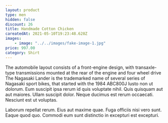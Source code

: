 ```yaml
---
layout: product
type: men
hidden: false
discount: 26
title: Handmade Cotton Chicken
careatedAt: 2021-05-10T19:23:48.628Z
images:
    - image: "../../images/fake-image-1.jpg"
price: 997.00
category: Shirt
---
```

The automobile layout consists of a front-engine design, with transaxle-type transmissions mounted at the rear of the engine and four wheel drive
The Nagasaki Lander is the trademarked name of several series of Nagasaki sport bikes, that started with the 1984 ABC800J
Iusto non ut dolorum. Eum suscipit ipsa rerum id quis voluptate nihil. Quis quisquam aut aut maiores. Ullam suscipit dolor. Neque ducimus est rerum occaecati. Nesciunt est ut voluptas.
 Laborum repellat rerum. Eius aut maxime quae. Fuga officiis nisi vero sunt. Eaque quod quo. Commodi eum sunt distinctio in excepturi est excepturi.
